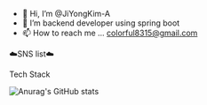 

- 👋 Hi, I’m @JiYongKim-A
- 🌱 I’m backend developer using spring boot
- 📫 How to reach me ... colorful8315@gmail.com

☁️SNS list☁️

Tech Stack

![Anurag's GitHub stats](https://github-readme-stats.vercel.app/api?username=colorful8315@gmail.com&show_icons=true&theme=radical)

<!---
JiYongKim-A/JiYongKim-A is a ✨ special ✨ repository because its `README.md` (this file) appears on your GitHub profile.
You can click the Preview link to take a look at your changes.
--->
